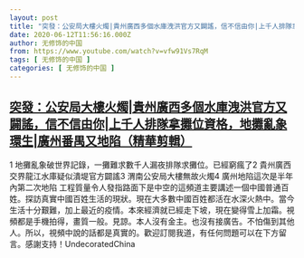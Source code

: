 ```yaml
---
layout: post
title: "突發：公安局大樓火燭|貴州廣西多個水庫洩洪官方又闢謠，信不信由你|上千人排隊拿攤位資格，地攤亂象環生|廣州番禺又地陷（精華剪輯）"
date: 2020-06-12T11:56:16.000Z
author: 无修饰的中国
from: https://www.youtube.com/watch?v=vfw91Vs7RqM
tags: [ 无修饰的中国 ]
categories: [ 无修饰的中国 ]
---
```

<!--1591962976000-->
[突發：公安局大樓火燭|貴州廣西多個水庫洩洪官方又闢謠，信不信由你|上千人排隊拿攤位資格，地攤亂象環生|廣州番禺又地陷（精華剪輯）](https://www.youtube.com/watch?v=vfw91Vs7RqM)
------

<div>
1 地攤亂象破世界記錄，一攤難求數千人漏夜排隊求攤位。已經窮瘋了2 貴州廣西交界龍江水庫疑似潰堤官方闢謠3 渭南公安局大樓無故火燭4 廣州地陷這次是半年內第二次地陷 工程質量令人發指路面下是中空的這頻道主要講述一個中國普通百姓。探訪真實中國百姓生活的現狀。現在大多數中國百姓都活在水深火熱中。當今生活十分艱難，加上最近的疫情。本來經濟就已經走下坡，現在變得雪上加霜。視頻都是手機拍得，畫質一般。見諒。本人沒有金主。也沒有接廣告。不怕傷到其他人。所以，視頻中說的話都是真實的。歡迎訂閱我道，有任何問題可以在下方留言。感謝支持！UndecoratedChina
</div>
